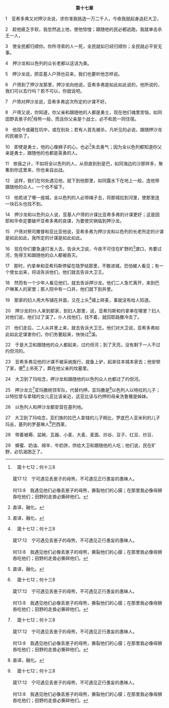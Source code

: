 <p style="text-align:center;font-weight:bold;">第十七章</p>

1　亚希多弗又对押沙龙说，求你准我挑选一万二千人，今夜我就起身追赶大卫，

2　趁他疲乏手软，我忽然追上他，使他惊惶；跟随他的民必都逃跑，我就单击杀王一人，

3　使全民都归顺你。你所寻索的人一死，全民就如已经归顺你；全民就必平安无事。

4　押沙龙和以色列的众长老都以这话为美。

5　押沙龙说，把亚基人户筛也召来，我们也要听他怎样说。

6　户筛到了押沙龙那里，押沙龙向他说，亚希多弗是如此如此说的，他所说的，我们可以去行吗？若不可以，你就说吧。

7　户筛对押沙龙说，亚希多弗这次所定的计谋不好。

8　户筛又说，你知道，你父亲和跟随他的人都是勇士，现在他们魂里苦恼，如同田野丢崽子的[^a]母熊一般，而且你父亲是个战士，必不和民一同住宿。

[^a]:　箴十七12；何十三8<br><br>箴17:12　宁可遇见丢崽子的母熊，不可遇见正行愚妄的愚昧人。<br><br>何13:8　我遇见他们必像丢崽子的母熊，撕裂他们的心膜；在那里我必像母狮吞吃他们；田野的走兽必撕碎他们。

9　他现今或藏在坑中，或在别处；若有人首先被杀，凡听见的必说，跟随押沙龙的民被杀了。

10　即使是勇士，他的心像狮子的心，也必[^1]失去勇气；因为全以色列都知道你父亲是勇士，跟随他的也都是英勇的人。

[^1]:直译，融化。

11　依我之计，不如将全以色列的人，从但直到别是巴，如同海边的沙那样多，聚集到你这里来，你也亲自出战。

12　这样，我们在何处遇见他，就下到他那里，如同露水下在地上一般，连他带跟随他的众人，一个也不留下。

13　他若进了哪一座城，全以色列的人必带绳子去，将那城拉到河里，使那里连一块石头也找不到。

14　押沙龙和以色列众人说，亚基人户筛的计谋比亚希多弗的计谋更好；这是因耶和华命定要破坏亚希多弗的良谋，为要使灾祸临到押沙龙。

15　户筛对祭司撒督和亚比亚他说，亚希多弗为押沙龙和以色列的长老所定的计谋是如此如此，我所定的计谋是如此如此。

16　现在你们要急速打发人去，告诉大卫说，今夜不可住在旷野的[^1]渡口，务要过河，免得王和跟随他的众人都被吞灭。

[^1]:有些古卷作，平原。

17　那时，约拿单和亚希玛斯停留在隐罗结那里，不敢进城，恐怕被人看见；有一个使女出来，将话告诉他们，他们就去告诉大卫王。

18　然而有一个少年人看见他们，就去告诉押沙龙。他们二人急忙离开，来到巴户琳某人的家里；那人院中有一口井，他们就下到井里。

19　那家的妇人用大布铺在井面，又在上头[^a]铺上碎麦，事就没有给人知道。

[^a]:　参书二4～6<br><br>书2:4　女人将二人隐藏起来，回答说，是有人到我这里来；但他们是哪里来的，我并不知道。<br><br>书2:5　天黑要关城门的时候，他们出去了，往哪里去我却不知道。你们快快去追赶，必能追上。<br><br>书2:6　其实女人已经领二人上了房顶，将他们藏在那里所堆放的麻秸中。

20　押沙龙的仆人来到那家，到妇人那里，说，亚希玛斯和约拿单在哪里？妇人对他们说，他们过了溪了。仆人找他们，找不着，就回耶路撒冷去了。

21　他们走后，二人从井里上来，就去告诉大卫王。他们对大卫说，亚希多弗如此如此定谋害你们，你们务要起来，快快过[^1]溪。

[^1]:直译，水。

22　于是大卫和跟随他的众人都起来，过约但河；到了天亮，没有剩下一人不过约但河的。

23　亚希多弗见他的计谋不被采纳施行，就备上驴，起来往本城本家去；他安顿了家，便[^a]上吊死了，葬在他父亲的坟墓里。

[^a]:　参太二七5<br><br>太27:5　他就把那些银锭丢在殿里，离开，出去吊死了。

24　大卫到了玛哈念，押沙龙和跟随他的以色列众人也都过了约但河。

25　押沙龙立[^a]亚玛撒统领军队，代替约押。亚玛撒是[^1]以色列人以特拉的儿子；以特拉曾与拿辖的女儿亚比该亲近，这亚比该与约押的母亲洗鲁雅是姊妹。

[^1]:直译，那名叫以色列人以特拉之人的儿子。

[^a]:　撒下十九13；二十9；12；王上二32<br><br>撒下19:13　也要对亚玛撒说，你不是我的骨肉吗？你若不替约押在我面前常作军队的元帅，愿神重重地降罚与我。<br><br>撒下20:9　约押左手拾起刀来，对亚玛撒说，我兄弟，你平安吗？就用右手抓住亚玛撒的胡子，要与他亲嘴。<br><br>撒下19:12　你们是我的弟兄，是我的骨肉，为什么要在请王回来的事上落后呢？<br><br>王上2:32　耶和华必将约押流人血的罪，报应在他自己的头上；因为他击杀两个比他又义又好的人，就是以色列的元帅，尼珥的儿子押尼珥，和犹大的元帅，益帖的儿子亚玛撒，用刀杀了他们，我父亲大卫却不知道。

26　以色列人和押沙龙都安营在基列地。

27　大卫到了玛哈念，亚扪族的拉巴人拿辖的儿子朔比，罗底巴人亚米利的儿子玛吉，基列的罗基琳人[^a]巴西莱，

[^a]:　撒下十九31～32；王上二7<br><br>撒下19:31　基列人巴西莱从罗基琳下来，要送王过约但河，就与王一同过了约但河。<br><br>撒下19:32　巴西莱非常老迈，已经八十岁了。王住在玛哈念的时候，他曾供养王；他原是大富户。<br><br>王上2:7　你当以恩慈待基列人巴西莱的众子，使他们列于你席上吃饭的人中；因为我躲避你哥哥押沙龙的时候，他们曾拿食物来迎接我。

28　带着被褥、盆碗、瓦器、小麦、大麦、麦面、炒谷、豆子、红豆、炒豆、

29　蜂蜜、奶油、绵羊、牛奶饼，供给大卫和跟随他的人吃；他们说，民在旷野，必饥渴困乏了。
